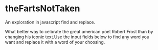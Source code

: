 # theFartsNotTaken
An exploration in javascript find and replace.

What better way to celbrate the great american poet Robert Frost than by changing his iconic text.Use the input fields below to find any word you want and replace it with a word of your choosing.
